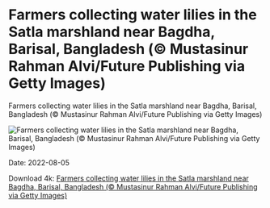 # Farmers collecting water lilies in the Satla marshland near Bagdha, Barisal, Bangladesh (© Mustasinur Rahman Alvi/Future Publishing via Getty Images)

Farmers collecting water lilies in the Satla marshland near Bagdha, Barisal, Bangladesh (© Mustasinur Rahman Alvi/Future Publishing via Getty Images)

![Farmers collecting water lilies in the Satla marshland near Bagdha, Barisal, Bangladesh (© Mustasinur Rahman Alvi/Future Publishing via Getty Images)](https://bing.com/th?id=OHR.BangladeshWaterLilies_EN-US1994505786_UHD.jpg&w=1024&h=576)

Date: 2022-08-05

Download 4k: [Farmers collecting water lilies in the Satla marshland near Bagdha, Barisal, Bangladesh (© Mustasinur Rahman Alvi/Future Publishing via Getty Images)](https://bing.com/th?id=OHR.BangladeshWaterLilies_EN-US1994505786_UHD.jpg)

